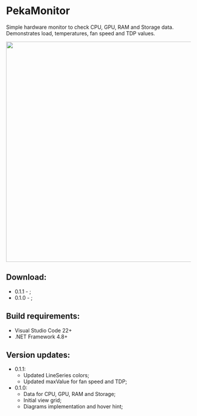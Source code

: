 # PekaMonitor

Simple hardware monitor to check CPU, GPU, RAM and Storage data.
Demonstrates load, temperatures, fan speed and TDP values.

<img src="https://github.com/user-attachments/assets/929a43cc-f888-4f0e-bcd3-84c56f1b6f21" width="600"/>

## Download:
- 0.1.1 - ;
- 0.1.0 - ;

## Build requirements:
- Visual Studio Code 22+
- .NET Framework 4.8+
 
## Version updates:
- 0.1.1:
  - Updated LineSeries colors;
  - Updated maxValue for fan speed and TDP;
- 0.1.0:
  - Data for CPU, GPU, RAM and Storage;
  - Initial view grid;
  - Diagrams implementation and hover hint;
